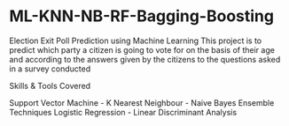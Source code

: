 # ML-KNN-NB-RF-Bagging-Boosting

Election Exit Poll Prediction using Machine Learning
This project is to predict which party a citizen is going to vote for on the basis of their age and according to the answers given by the citizens to the questions asked in a survey conducted

Skills & Tools Covered

Support Vector Machine - K Nearest Neighbour - Naive Bayes
Ensemble Techniques
Logistic Regression - Linear Discriminant Analysis
